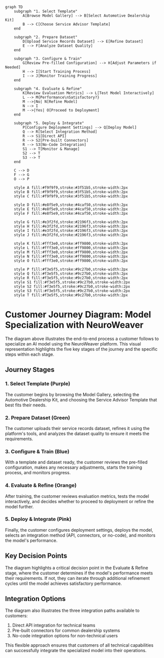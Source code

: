 ```mermaid
graph TD
    subgraph "1. Select Template"
        A[Browse Model Gallery] --> B[Select Automotive Dealership Kit]
        B --> C[Choose Service Advisor Template]
    end
    
    subgraph "2. Prepare Dataset"
        D[Upload Service Records Dataset] --> E[Refine Dataset]
        E --> F[Analyze Dataset Quality]
    end
    
    subgraph "3. Configure & Train"
        G[Review Pre-filled Configuration] --> H[Adjust Parameters if Needed]
        H --> I[Start Training Process]
        I --> J[Monitor Training Progress]
    end
    
    subgraph "4. Evaluate & Refine"
        K[Review Evaluation Metrics] --> L[Test Model Interactively]
        L --> M{Performance\nSatisfactory?}
        M -->|No| N[Refine Model]
        N --> I
        M -->|Yes| O[Proceed to Deployment]
    end
    
    subgraph "5. Deploy & Integrate"
        P[Configure Deployment Settings] --> Q[Deploy Model]
        Q --> R[Select Integration Method]
        R --> S1[Direct API]
        R --> S2[Pre-built Connectors]
        R --> S3[No-Code Integration]
        S1 --> T[Monitor & Manage]
        S2 --> T
        S3 --> T
    end
    
    C --> D
    F --> G
    O --> P
    
    style A fill:#f9f9f9,stroke:#3f51b5,stroke-width:2px
    style B fill:#f9f9f9,stroke:#3f51b5,stroke-width:2px
    style C fill:#f9f9f9,stroke:#3f51b5,stroke-width:2px
    
    style D fill:#e8f5e9,stroke:#4caf50,stroke-width:2px
    style E fill:#e8f5e9,stroke:#4caf50,stroke-width:2px
    style F fill:#e8f5e9,stroke:#4caf50,stroke-width:2px
    
    style G fill:#e3f2fd,stroke:#2196f3,stroke-width:2px
    style H fill:#e3f2fd,stroke:#2196f3,stroke-width:2px
    style I fill:#e3f2fd,stroke:#2196f3,stroke-width:2px
    style J fill:#e3f2fd,stroke:#2196f3,stroke-width:2px
    
    style K fill:#fff3e0,stroke:#ff9800,stroke-width:2px
    style L fill:#fff3e0,stroke:#ff9800,stroke-width:2px
    style M fill:#fff3e0,stroke:#ff9800,stroke-width:2px
    style N fill:#fff3e0,stroke:#ff9800,stroke-width:2px
    style O fill:#fff3e0,stroke:#ff9800,stroke-width:2px
    
    style P fill:#f3e5f5,stroke:#9c27b0,stroke-width:2px
    style Q fill:#f3e5f5,stroke:#9c27b0,stroke-width:2px
    style R fill:#f3e5f5,stroke:#9c27b0,stroke-width:2px
    style S1 fill:#f3e5f5,stroke:#9c27b0,stroke-width:2px
    style S2 fill:#f3e5f5,stroke:#9c27b0,stroke-width:2px
    style S3 fill:#f3e5f5,stroke:#9c27b0,stroke-width:2px
    style T fill:#f3e5f5,stroke:#9c27b0,stroke-width:2px
```

# Customer Journey Diagram: Model Specialization with NeuroWeaver

The diagram above illustrates the end-to-end process a customer follows to specialize an AI model using the NeuroWeaver platform. This visual representation highlights the five key stages of the journey and the specific steps within each stage.

## Journey Stages

### 1. Select Template (Purple)
The customer begins by browsing the Model Gallery, selecting the Automotive Dealership Kit, and choosing the Service Advisor Template that best fits their needs.

### 2. Prepare Dataset (Green)
The customer uploads their service records dataset, refines it using the platform's tools, and analyzes the dataset quality to ensure it meets the requirements.

### 3. Configure & Train (Blue)
With a template and dataset ready, the customer reviews the pre-filled configuration, makes any necessary adjustments, starts the training process, and monitors progress.

### 4. Evaluate & Refine (Orange)
After training, the customer reviews evaluation metrics, tests the model interactively, and decides whether to proceed to deployment or refine the model further.

### 5. Deploy & Integrate (Pink)
Finally, the customer configures deployment settings, deploys the model, selects an integration method (API, connectors, or no-code), and monitors the model's performance.

## Key Decision Points

The diagram highlights a critical decision point in the Evaluate & Refine stage, where the customer determines if the model's performance meets their requirements. If not, they can iterate through additional refinement cycles until the model achieves satisfactory performance.

## Integration Options

The diagram also illustrates the three integration paths available to customers:
1. Direct API integration for technical teams
2. Pre-built connectors for common dealership systems
3. No-code integration options for non-technical users

This flexible approach ensures that customers of all technical capabilities can successfully integrate the specialized model into their operations.